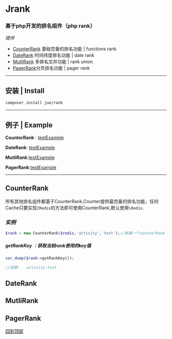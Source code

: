 # Jrank

### 基于php开发的排名组件（php rank）

*提供*

* [CounterRank](#counterrank) 基础完备的排名功能 | functions rank 
* [DateRank](#daterank) 时间纬度排名功能 | date rank 
* [MutliRank](#mutlirank) 多排名交并功能 | rank union
* [PagerRank](#pagerrank)分页排名功能 | pager rank

------



## 安装   |    Install

```Bash
composer install jue/rank
```

-------



## 例子   |    Example

**CounterRank** : [testExample](/src/Test/TestCounterRank.php)

**DateRank**: [testExample](/src/Test/TestDateCounterRank.php)

**MutliRank**:[testExample](/src/Test/TestMutliCounterRank.php)

**PagerRank**:[testExample](/src/Test/TestPagerRank.php)

--------




CounterRank
-----

所有其他排名组件都基于CounterRank,Counter提供最完备的排名功能，任何Cache只要实现`IRedis`的方法即可使用CounterRank,默认使用`\Redis`.<br>

### *实例*

```php
$rank = new CounterRank($redis,'activity','test');//新建一个counterRank
```

##### getRankKey ：获取当前rank使用的key值

```php
var_dump($rank->getRankKey());

//结果:	activity:test
```








DateRank
-----


MutliRank
-----


PagerRank
-----















[回到顶部](#JRank)